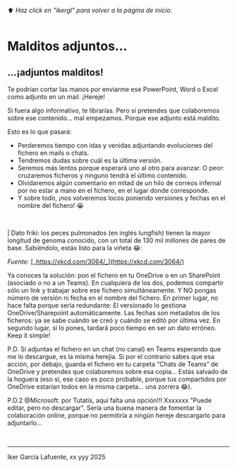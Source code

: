 ⬆️ _Haz click en "ikergl" para volver a la página de inicio._ <br><br>

# Malditos adjuntos…

## …¡adjuntos malditos!

Te podrían cortar las manos por enviarme ese PowerPoint, Word o Excel como adjunto en un mail. ¡Hereje!

Si fuera algo informativo, te librarías. Pero si pretendes que colaboremos sobre ese contenido... mal empezamos. Porque ese adjunto está maldito. 


Esto es lo que pasará:
- Perderemos tiempo con idas y venidas adjuntando evoluciones del fichero en mails o chats.
- Tendremos dudas sobre cuál es la última versión. 
- Seremos más lentos porque esperará uno al otro para avanzar. O peor: cruzaremos ficheros y ninguno tendrá el último contenido. 
- Olvidaremos algún comentario en mitad de un hilo de correos infernal por no estar a mano en el fichero, en el lugar donde corresponde.
- Y sobre todo, ¡nos volveremos locos poniendo versiones y fechas en el nombre del fichero! 😭

<br>

| Dato friki: los peces pulmonados (en inglés lungfish) tienen la mayor longitud de genoma conocido, con un total de 130 mil millones de pares de base. Sabiéndolo, estás listo para la viñeta 😂:

_Fuente:_ [_https://xkcd.com/3064/_](https://xkcd.com/3064/)



Ya conoces la solución: pon el fichero en tu OneDrive o en un SharePoint (asociado o no a un Teams). En cualquiera de los dos, podemos compartir sólo un link y trabajar sobre ese fichero simultáneamente.
Y NO pongas número de versión ni fecha en el nombre del fichero.
En primer lugar, no hace falta porque sería redundante:
El versionado lo gestiona OneDrive/Sharepoint automáticamente.
Las fechas son metadatos de los ficheros: ya se sabe cuándo se creó y cuándo se editó por última vez.
En segundo lugar, si lo pones, tardará poco tiempo en ser un dato erróneo.
Keep it simple!


P.D. Si adjuntas el fichero en un chat (no canal) en Teams esperando que me lo descargue, es la misma herejía. Si por el contrario sabes que esa acción, por debajo, guarda el fichero en tu carpeta “Chats de Teams” de OneDrive y pretendes que colaboremos sobre esa copia… Estás salvado de la hoguera (eso sí, ese caso es poco probable, porque tus compartidos por OneDrive estarían todos en la misma carpeta… una zorrera 😂).


P.D.2 @Microsoft: por Tutatis, aquí falta una opción!!! Xxxxxxx "Puede editar, pero no descargar".
Sería una buena manera de fomentar la colaboración online, porque no permitiría a ningún hereje descargarlo para adjuntarlo…

 

<br>

___
Iker García Lafuente, xx yyy 2025

